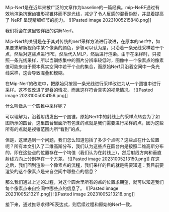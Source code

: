 Mip-Nerf是在近年来被广泛的文章作为baseline的一篇经典。mip-NeRF通过有效地渲染抗锯齿锥形视锥体而不是光线，减少了令人反感的混叠伪影，并显着提高了 NeRF 呈现精细细节的能力。
![[Pasted image 20231005215848.png]]

我们将会在这里较详细的讲解Nerf。

Mip-Nerf的关键是在于其对传统的nerf采样方法进行改进，在原本的nerf中，如果要求解新视角中某个像素的颜色，步骤可以认为是，只沿着一条光线采样若干个点，然后对这些点进行PE，然后代入MLP，然后进行渲染。由于在采样时，只按照一条光线采样，所以当训练集中的图片分辨率较低时，图像中一个像素点的像素值可能来自于原本真实空间中若干个点的集合，而原始Nerf只沿着空间中一条光线采样，这会导致混叠和模糊。

在Mip-Nerf的改进中，把原始只按照一条光线进行采样改进为从一个圆锥中进行采样。这不仅改进了混叠的情况，而且这样符合真实的视觉情况。
![[Pasted image 20231005004156.png]]

什么叫做从一个圆锥中采样呢？

可以理解为，沿着射线发出一个圆锥，原始Nerf中的射线上的采样点转变为了如图所示的圆台，这里圆台里面所有包含的点就是我们需要进行采样的点，因为这些所有的点就是视锥范围内所“看到”的点。

但是，这里遇到一个问题，我们怎么知道包括了多少个点呢？这些点在什么位置呢？所有本文引入了二维高斯分布，我们认为这些点在圆台内是按照二维高斯分布的，即在这些点的位置存在一个均值（我们认为在射线上），然后射线方向和垂直射线方向上分别存在一个方差。
![[Pasted image 20231005213150.png]]
在这之后，我们回到渲染一个像素点的流程，我们采样的目的就是需要知道：我目前要渲染的这个像素点是来自空间中哪些点的信息？

那么我们通过上述的过程，对这个圆台里所有的点的位置求期望，就可以知道我们每个像素点来自空间中哪些点的信息了。
![[Pasted image 20231005213211.png]]
![[Pasted image 20231005213218.png]]

接下来，通过推导求得PE表达式，则后续过程和原始的Nerf一致。